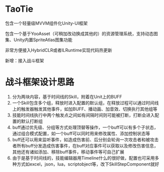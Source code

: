 # TaoTie

包含一个轻量级MVVM组件化Unity-UI框架

包含一个基于YooAsset（可稍加改动换成其他的）的资源管理系统，支持动态图集、Unity内置SpriteAtlas图集功能

非常方便接入HybridCLR或者ILRuntime实现代码热更新

新增：接入战斗框架

# 战斗框架设计思路
1. 分为两块内容，基于时间线的Skill，附着在Unit上的BUFF
2. 一个Skill包含多个组，释放时进入配置的默认组，在释放过程可以通过时间线上的触发器触发其他事件，如加BUFF、播动画、加音效、切换执行其他组等
3. 技能时间线执行中两个触发点之间如有间隔时间则可能被打断，打断会进入配置的默认打断组
4. buff通过优先级、分组等方式处理顶替等操作，一个buff可以有多个子状态，通过组合模式配置，如一个buff可以同时用来修改属性、添加控制状态等
5. buff还可以用来监听事件，如造成伤害前、后分别会轮询一次攻击者和被攻击者所有buff分发造成伤害事件，在buff对应事件可以获取以及修改伤害信息，其他还有诸如添加、移除buff事件，移动事件等可自己扩展
6. 由于是基于时间线的，技能编辑器用Timeline什么的很好做，配置也可采用多种方式如excel，json，lua，scriptobject等，改下SkillStepComponent就好